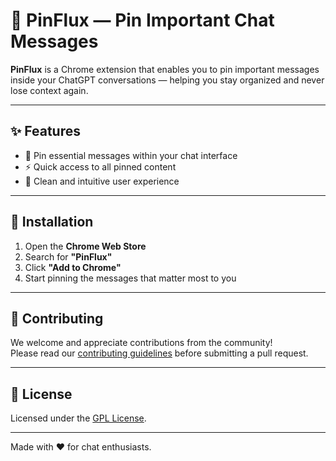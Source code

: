 # 📌 PinFlux — Pin Important Chat Messages

**PinFlux** is a Chrome extension that enables you to pin important messages inside your ChatGPT conversations — helping you stay organized and never lose context again.

---

## ✨ Features

- 📍 Pin essential messages within your chat interface
- ⚡ Quick access to all pinned content
- 🧠 Clean and intuitive user experience

---

## 🚀 Installation

1. Open the **Chrome Web Store**
2. Search for **"PinFlux"**
3. Click **"Add to Chrome"**
4. Start pinning the messages that matter most to you

---

## 🤝 Contributing

We welcome and appreciate contributions from the community!  
Please read our [contributing guidelines](CONTRIBUTING.md) before submitting a pull request.

---

## 📄 License

Licensed under the [GPL License](LICENSE).

---

Made with ❤️ for chat enthusiasts.
